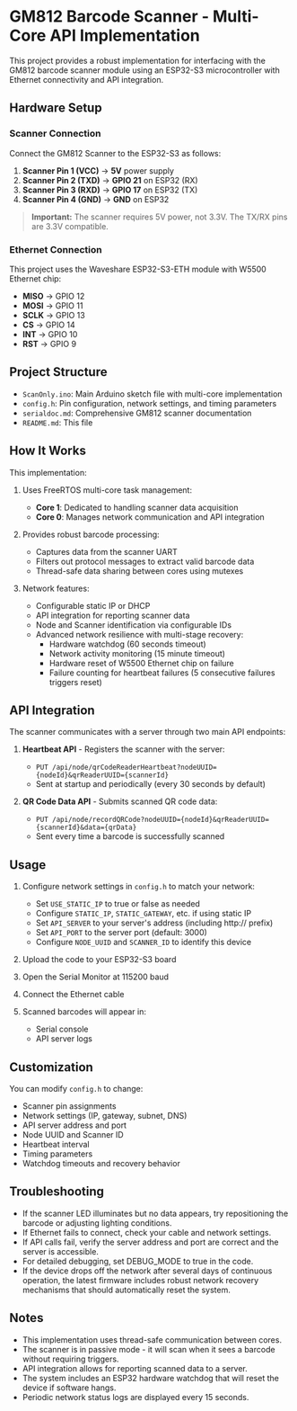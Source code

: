 # GM812 Barcode Scanner - Multi-Core API Implementation

This project provides a robust implementation for interfacing with the GM812 barcode scanner module using an ESP32-S3 microcontroller with Ethernet connectivity and API integration.

## Hardware Setup

### Scanner Connection
Connect the GM812 Scanner to the ESP32-S3 as follows:

1. **Scanner Pin 1 (VCC)** → **5V** power supply
2. **Scanner Pin 2 (TXD)** → **GPIO 21** on ESP32 (RX)
3. **Scanner Pin 3 (RXD)** → **GPIO 17** on ESP32 (TX)
4. **Scanner Pin 4 (GND)** → **GND** on ESP32

> **Important:** The scanner requires 5V power, not 3.3V. The TX/RX pins are 3.3V compatible.

### Ethernet Connection
This project uses the Waveshare ESP32-S3-ETH module with W5500 Ethernet chip:

- **MISO** → GPIO 12
- **MOSI** → GPIO 11
- **SCLK** → GPIO 13
- **CS** → GPIO 14
- **INT** → GPIO 10
- **RST** → GPIO 9

## Project Structure

- `ScanOnly.ino`: Main Arduino sketch file with multi-core implementation
- `config.h`: Pin configuration, network settings, and timing parameters
- `serialdoc.md`: Comprehensive GM812 scanner documentation
- `README.md`: This file

## How It Works

This implementation:

1. Uses FreeRTOS multi-core task management:
   - **Core 1**: Dedicated to handling scanner data acquisition
   - **Core 0**: Manages network communication and API integration

2. Provides robust barcode processing:
   - Captures data from the scanner UART
   - Filters out protocol messages to extract valid barcode data
   - Thread-safe data sharing between cores using mutexes

3. Network features:
   - Configurable static IP or DHCP
   - API integration for reporting scanner data
   - Node and Scanner identification via configurable IDs
   - Advanced network resilience with multi-stage recovery:
     - Hardware watchdog (60 seconds timeout)
     - Network activity monitoring (15 minute timeout)
     - Hardware reset of W5500 Ethernet chip on failure
     - Failure counting for heartbeat failures (5 consecutive failures triggers reset)

## API Integration

The scanner communicates with a server through two main API endpoints:

1. **Heartbeat API** - Registers the scanner with the server:
   - `PUT /api/node/qrCodeReaderHeartbeat?nodeUUID={nodeId}&qrReaderUUID={scannerId}`
   - Sent at startup and periodically (every 30 seconds by default)

2. **QR Code Data API** - Submits scanned QR code data:
   - `PUT /api/node/recordQRCode?nodeUUID={nodeId}&qrReaderUUID={scannerId}&data={qrData}`
   - Sent every time a barcode is successfully scanned

## Usage

1. Configure network settings in `config.h` to match your network:
   - Set `USE_STATIC_IP` to true or false as needed
   - Configure `STATIC_IP`, `STATIC_GATEWAY`, etc. if using static IP
   - Set `API_SERVER` to your server's address (including http:// prefix)
   - Set `API_PORT` to the server port (default: 3000)
   - Configure `NODE_UUID` and `SCANNER_ID` to identify this device

2. Upload the code to your ESP32-S3 board
3. Open the Serial Monitor at 115200 baud
4. Connect the Ethernet cable
5. Scanned barcodes will appear in:
   - Serial console
   - API server logs

## Customization

You can modify `config.h` to change:
- Scanner pin assignments
- Network settings (IP, gateway, subnet, DNS)
- API server address and port
- Node UUID and Scanner ID
- Heartbeat interval
- Timing parameters
- Watchdog timeouts and recovery behavior

## Troubleshooting

- If the scanner LED illuminates but no data appears, try repositioning the barcode or adjusting lighting conditions.
- If Ethernet fails to connect, check your cable and network settings.
- If API calls fail, verify the server address and port are correct and the server is accessible.
- For detailed debugging, set DEBUG_MODE to true in the code.
- If the device drops off the network after several days of continuous operation, the latest firmware includes robust network recovery mechanisms that should automatically reset the system.

## Notes

- This implementation uses thread-safe communication between cores.
- The scanner is in passive mode - it will scan when it sees a barcode without requiring triggers.
- API integration allows for reporting scanned data to a server.
- The system includes an ESP32 hardware watchdog that will reset the device if software hangs.
- Periodic network status logs are displayed every 15 seconds. 